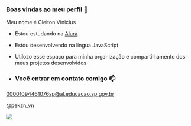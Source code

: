  ### Boas vindas ao meu perfil 🖤

Meu nome é Cleiton Vinicius

- Estou estudando na [Alura](https://www.alura.com.br)
- Estou desenvolvendo na lingua JavaScript
- Utilozo esse espaço para minha organização e compartilhamento dos meus projetos desenvolvidos

- ### Você entrar em contato comigo 📫

 00001094461076sp@al.educacao.sp.gov.br
 
 @pekzn_vn

![](https://media1.tenor.com/m/AcLRYKN-0hAAAAAC/sukuna-manga.gif)
